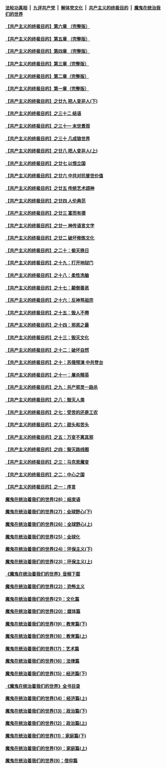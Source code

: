####  [法轮功真相](../../../../basic/blob/master/README.md?t=12020613) &nbsp;|&nbsp; [九评共产党](../../../../9ping.md/blob/master/README.md?t=12020613) &nbsp;|&nbsp; [解体党文化](../../../../jtdwh.md/blob/master/README.md?t=12020613)  &nbsp;|&nbsp; [共产主义的终极目的](../../../../gczydzjmd.md/blob/master/README.md?t=12020613) &nbsp;|&nbsp; [魔鬼在统治我们的世界](../../../../mgztzwmdsj.md/blob/master/README.md?t=12020613) 

#### [【共产主义的终极目的】第六章 （完整版）](../pages/nsc422/n11428913.md?t=12020613) 

#### [【共产主义的终极目的】第五章 （完整版）](../pages/nsc422/n11428912.md?t=12020613) 

#### [【共产主义的终极目的】第四章 （完整版）](../pages/nsc422/n11428907.md?t=12020613) 

#### [【共产主义的终极目的】第三章（完整版）](../pages/nsc422/n11428848.md?t=12020613) 

#### [【共产主义的终极目的】第二章（完整版）](../pages/nsc422/n11428831.md?t=12020613) 

#### [【共产主义的终极目的】第一章（完整版）](../pages/nsc422/n11417651.md?t=12020613) 

#### [【共产主义的终极目的】之廿九 把人变非人(下)](../pages/nsc422/n11344140.md?t=12020613) 

#### [【共产主义的终极目的】之三十二 结语](../pages/nsc422/n11360535.md?t=12020613) 

#### [【共产主义的终极目的】之三十一 末世景观](../pages/nsc422/n11351129.md?t=12020613) 

#### [【共产主义的终极目的】之三十 几成狼世界](../pages/nsc422/n11348280.md?t=12020613) 

#### [【共产主义的终极目的】之廿八 把人变非人(上)](../pages/nsc422/n11340492.md?t=12020613) 

#### [【共产主义的终极目的】之廿七 以恨立国](../pages/nsc422/n11336944.md?t=12020613) 

#### [【共产主义的终极目的】之廿六 中共对抗普世价值](../pages/nsc422/n11324785.md?t=12020613) 

#### [【共产主义的终极目的】之廿五 传统艺术颂神](../pages/nsc422/n11296396.md?t=12020613) 

#### [【共产主义的终极目的】之廿四 人伦典范](../pages/nsc422/n11296397.md?t=12020613) 

#### [【共产主义的终极目的】之廿三 富而有德](../pages/nsc422/n11283598.md?t=12020613) 

#### [【共产主义的终极目的】之廿一 神传语言文字](../pages/nsc422/n11263265.md?t=12020613) 

#### [【共产主义的终极目的】之廿二 破坏修炼文化](../pages/nsc422/n11245728.md?t=12020613) 

#### [【共产主义的终极目的】之二十：偷天换日](../pages/nsc422/n11238846.md?t=12020613) 

#### [【共产主义的终极目的】之十九：打开地狱门](../pages/nsc422/n11206376.md?t=12020613) 

#### [【共产主义的终极目的】之十八：柔性洗脑](../pages/nsc422/n11199994.md?t=12020613) 

#### [【共产主义的终极目的】之十七：颠倒善恶](../pages/nsc422/n11179782.md?t=12020613) 

#### [【共产主义的终极目的】之十六：反神骂祖宗](../pages/nsc422/n11166798.md?t=12020613) 

#### [【共产主义的终极目的】之十五：毁人不倦](../pages/nsc422/n11166792.md?t=12020613) 

#### [【共产主义的终极目的】之十四：邪恶之最](../pages/nsc422/n11150249.md?t=12020613) 

#### [【共产主义的终极目的】之十三：毁灭文化](../pages/nsc422/n11135227.md?t=12020613) 

#### [【共产主义的终极目的】之十二：破坏自然](../pages/nsc422/n11135214.md?t=12020613) 

#### [【共产主义的终极目的】之十：苏俄预演 中共登台](../pages/nsc422/n11118424.md?t=12020613) 

#### [【共产主义的终极目的】之十一：屠杀精英](../pages/nsc422/n11118442.md?t=12020613) 

#### [【共产主义的终极目的】之九：共产邪灵一路杀](../pages/nsc422/n11114139.md?t=12020613) 

#### [【共产主义的终极目的】之八：毁灭人类](../pages/nsc422/n11108503.md?t=12020613) 

#### [【共产主义的终极目的】之七：受苦的还是工农](../pages/nsc422/n11101809.md?t=12020613) 

#### [【共产主义的终极目的】之六：甜头和苦头](../pages/nsc422/n11096971.md?t=12020613) 

#### [【共产主义的终极目的】之五：万变不离其邪](../pages/nsc422/n11091285.md?t=12020613) 

#### [【共产主义的终极目的】之四：毁灭路线图](../pages/nsc422/n11086284.md?t=12020613) 

#### [【共产主义的终极目的】之三：马克思魔变](../pages/nsc422/n11061941.md?t=12020613) 

#### [【共产主义的终极目的】之二：中心之国](../pages/nsc422/n11047728.md?t=12020613) 

#### [【共产主义的终极目的】之一：序言](../pages/nsc422/n11086077.md?t=12020613) 

#### [魔鬼在统治着我们的世界(28)：结束语](../pages/nsc422/n10936246.md?t=12020613) 

#### [魔鬼在统治着我们的世界(27)：全球野心(下)](../pages/nsc422/n10928319.md?t=12020613) 

#### [魔鬼在统治着我们的世界(26)：全球野心(上)](../pages/nsc422/n10900318.md?t=12020613) 

#### [魔鬼在统治着我们的世界(25)：全球化](../pages/nsc422/n10788205.md?t=12020613) 

#### [魔鬼在统治着我们的世界(24)：环保主义(下)](../pages/nsc422/n10695307.md?t=12020613) 

#### [魔鬼在统治着我们的世界(23)：环保主义(上)](../pages/nsc422/n10688613.md?t=12020613) 

#### [《魔鬼在统治着我们的世界》音频下载](../pages/nsc422/n10635553.md?t=12020613) 

#### [魔鬼在统治着我们的世界(22)：恐怖主义](../pages/nsc422/n10614727.md?t=12020613) 

#### [魔鬼在统治着我们的世界(21)：文化篇](../pages/nsc422/n10597706.md?t=12020613) 

#### [魔鬼在统治着我们的世界(20)：媒体篇](../pages/nsc422/n10586579.md?t=12020613) 

#### [魔鬼在统治着我们的世界(19)：教育篇(下)](../pages/nsc422/n10564808.md?t=12020613) 

#### [魔鬼在统治着我们的世界(18)：教育篇(上)](../pages/nsc422/n10526970.md?t=12020613) 

#### [魔鬼在统治着我们的世界(17)：艺术篇](../pages/nsc422/n10499093.md?t=12020613) 

#### [魔鬼在统治着我们的世界(16)：法律篇](../pages/nsc422/n10485969.md?t=12020613) 

#### [魔鬼在统治着我们的世界(15)：经济篇(下)](../pages/nsc422/n10469975.md?t=12020613) 

#### [《魔鬼在统治着我们的世界》全书目录](../pages/nsc422/n10464261.md?t=12020613) 

#### [魔鬼在统治着我们的世界(14)：经济篇(上)](../pages/nsc422/n10457370.md?t=12020613) 

#### [魔鬼在统治着我们的世界(13)：政治篇(下)](../pages/nsc422/n10448270.md?t=12020613) 

#### [魔鬼在统治着我们的世界(12)：政治篇(上)](../pages/nsc422/n10444576.md?t=12020613) 

#### [魔鬼在统治着我们的世界(11)：家庭篇(下)](../pages/nsc422/n10440961.md?t=12020613) 

#### [魔鬼在统治着我们的世界(10)：家庭篇(上)](../pages/nsc422/n10435448.md?t=12020613) 

#### [魔鬼在统治着我们的世界(9)：信仰篇](../pages/nsc422/n10432159.md?t=12020613) 

